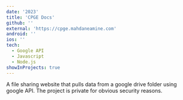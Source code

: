 ```yaml
---
date: '2023'
title: 'CPGE Docs'
github: ''
external: 'https://cpge.mahdaneamine.com'
android: ''
ios: ''
tech:
  - Google API
  - Javascript
  - Node.js
showInProjects: true
---
```


A file sharing website that pulls data from a google drive folder using google API. The project is private for obvious security reasons.